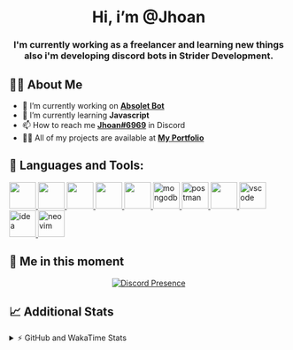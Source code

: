 <h1 align="center">Hi, i’m @Jhoan</h1>
<h3 align="center">I'm currently working as a freelancer and learning new things also i'm developing discord bots in Strider Development.</h3>

## 🙋‍♂️ About Me

- 🔭 I’m currently working on **[Absolet Bot](https://strider.cloud)**
- 🌱 I’m currently learning **Javascript**
- 📫 How to reach me **[Jhoan#6969](https://jhoan.monster/)** in Discord
- 👨‍💻 All of my projects are available at **[My Portfolio](https://jhoan.monster)**

## 🚀 Languages and Tools:
<p align="left"> 
    <a href="https://developer.mozilla.org/en-US/docs/Web/JavaScript" target="_blank"> <img src="https://img.icons8.com/color/48/000000/javascript.png" width="48" height="48"/> </a> 
    <a href="https://www.w3.org/html/" target="_blank"> <img src="https://img.icons8.com/color/48/000000/html-5.png" width="48" height="48"/> </a> 
    <a href="https://www.w3schools.com/css/" target="_blank"> <img src="https://img.icons8.com/color/48/000000/css3.png" width="48" height="48"/> </a> 
    <a href="https://getbootstrap.com" target="_blank"> <img src="https://img.icons8.com/color/48/000000/bootstrap.png" width="48" height="48"/> </a> 
    <a href="https://nodejs.org" target="_blank"> <img src="https://i.imgur.com/XX8lvL7.png" width="48" height="48"/> </a> 
    <a href="https://www.mongodb.com/" target="_blank"> <img src="https://i.imgur.com/nRtS3AN.png" alt="mongodb" width="48" height="48"/> </a> 
    <a href="https://postman.com" target="_blank"> <img src="https://www.vectorlogo.zone/logos/getpostman/getpostman-icon.svg" alt="postman" width="48" height="48"/> </a>   
    <a href="https://git-scm.com/" target="_blank"> <img src="https://img.icons8.com/color/48/000000/git.png" width="48" height="48"/> </a> 
    <a href="https://code.visualstudio.com" target="_blank" > <img src="https://upload.wikimedia.org/wikipedia/commons/thumb/9/9a/Visual_Studio_Code_1.35_icon.svg/2048px-Visual_Studio_Code_1.35_icon.svg.png" alt="vscode" width="48" height="48"> </a>
    <a href="https://www.jetbrains.com/es-es/idea/" target="_blank" > <img src="https://resources.jetbrains.com/storage/products/intellij-idea/img/meta/intellij-idea_logo_300x300.png" alt="idea" width="48" height="48"> </a>
    <a href="https://neovim.io" target="_blank"> <img src="https://icons.iconarchive.com/icons/papirus-team/papirus-apps/512/nvim-icon.png" alt="neovim" width="48" height="48"/> </a>
</p>
  
## 👤 Me in this moment
<p align="center">
    <a href="https://discord.com/users/852617426591154177" target="_blank" rel="nofollow">
        <img src="https://lanyard-profile-readme.vercel.app/api/852617426591154177?idleMessage=Probably%20coding%20Absolet..." alt="Discord Presence" align="center">
    </a>
</p>

## 📈 Additional Stats
<details>
    <summary>⚡ GitHub and WakaTime Stats</summary>
    <br/>

<!--START_SECTION:waka-->
![Code Time](http://img.shields.io/badge/Code%20Time-341%20hrs%2048%20mins-blue)

**🐱 My GitHub Data** 

> 🏆 730 Contributions in the Year 2022
 > 
> 📦 54.7 kB Used in GitHub's Storage 
 > 
> 💼 Opted to Hire
 > 
> 📜 4 Public Repositories 
 > 
> 🔑 26 Private Repositories  
 > 
**I'm an Early 🐤** 

```text
🌞 Morning    53 commits     ██░░░░░░░░░░░░░░░░░░░░░░░   8.23% 
🌆 Daytime    289 commits    ███████████░░░░░░░░░░░░░░   44.88% 
🌃 Evening    271 commits    ██████████░░░░░░░░░░░░░░░   42.08% 
🌙 Night      31 commits     █░░░░░░░░░░░░░░░░░░░░░░░░   4.81%

```
📅 **I'm Most Productive on Wednesday** 

```text
Monday       103 commits    ████░░░░░░░░░░░░░░░░░░░░░   15.99% 
Tuesday      91 commits     ███░░░░░░░░░░░░░░░░░░░░░░   14.13% 
Wednesday    126 commits    █████░░░░░░░░░░░░░░░░░░░░   19.57% 
Thursday     69 commits     ██░░░░░░░░░░░░░░░░░░░░░░░   10.71% 
Friday       64 commits     ██░░░░░░░░░░░░░░░░░░░░░░░   9.94% 
Saturday     107 commits    ████░░░░░░░░░░░░░░░░░░░░░   16.61% 
Sunday       84 commits     ███░░░░░░░░░░░░░░░░░░░░░░   13.04%

```


📊 **This Week I Spent My Time On** 

```text
⌚︎ Time Zone: America/Bogota

💬 Programming Languages: 
JavaScript               11 hrs 32 mins      ████████████████████░░░░░   81.25% 
YAML                     1 hr 24 mins        ██░░░░░░░░░░░░░░░░░░░░░░░   9.86% 
Markdown                 33 mins             █░░░░░░░░░░░░░░░░░░░░░░░░   3.96% 
JSON                     23 mins             ░░░░░░░░░░░░░░░░░░░░░░░░░   2.74% 
TypeScript               15 mins             ░░░░░░░░░░░░░░░░░░░░░░░░░   1.84%

🔥 Editors: 
VS Code                  14 hrs 12 mins      █████████████████████████   100.0%

🐱‍💻 Projects: 
Absolet-Bot              12 hrs 15 mins      █████████████████████░░░░   86.28% 
absolet-guide            42 mins             █░░░░░░░░░░░░░░░░░░░░░░░░   5.0% 
Strider-System           34 mins             █░░░░░░░░░░░░░░░░░░░░░░░░   4.08% 
Unknown Project          15 mins             ░░░░░░░░░░░░░░░░░░░░░░░░░   1.84% 
Shark System             13 mins             ░░░░░░░░░░░░░░░░░░░░░░░░░   1.55%

💻 Operating System: 
Linux                    14 hrs 12 mins      █████████████████████████   100.0%

```

**I Mostly Code in JavaScript** 

```text
JavaScript               15 repos            █████████████████░░░░░░░░   68.18% 
Java                     2 repos             ██░░░░░░░░░░░░░░░░░░░░░░░   9.09% 
SCSS                     2 repos             ██░░░░░░░░░░░░░░░░░░░░░░░   9.09% 
TypeScript               1 repo              █░░░░░░░░░░░░░░░░░░░░░░░░   4.55% 
Shell                    1 repo              █░░░░░░░░░░░░░░░░░░░░░░░░   4.55%

```



 Last Updated on 23/07/2022 21:38:45 UTC
<!--END_SECTION:waka-->
</details>
